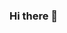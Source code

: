 ### Hi there 👋

<!--
**abdoulsn/abdoulsn** is a ✨ _special_ ✨ repository because its `README.md` (this file) appears on your GitHub profile.

Here are some ideas to get you started:

- 🔭 I’m currently working on ...
- 🌱 I’m currently learning data science and cloud architecture
- 📫 How to reach me: ablaye0m {*at*} g*m*a*i*l.c#o#m
-->
